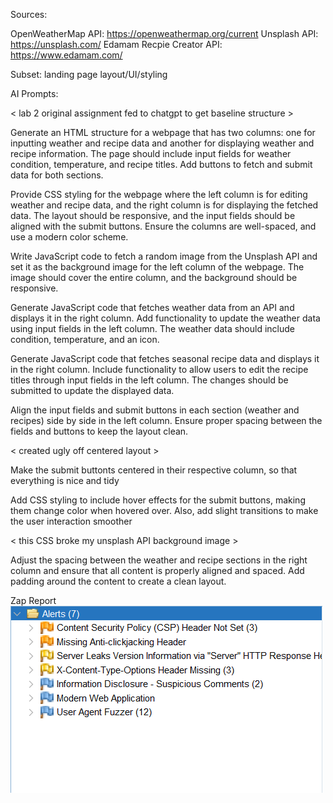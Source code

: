 

Sources:

OpenWeatherMap API: https://openweathermap.org/current
Unsplash API: https://unsplash.com/
Edamam Recpie Creator API: https://www.edamam.com/

Subset: landing page layout/UI/styling

AI Prompts:

< lab 2 original assignment fed to chatgpt to get baseline structure >

Generate an HTML structure for a webpage that has two columns: one for inputting weather and recipe data and another for displaying weather and recipe information. The page should include input fields for weather condition, temperature, and recipe titles. Add buttons to fetch and submit data for both sections.

Provide CSS styling for the webpage where the left column is for editing weather and recipe data, and the right column is for displaying the fetched data. The layout should be responsive, and the input fields should be aligned with the submit buttons. Ensure the columns are well-spaced, and use a modern color scheme.

Write JavaScript code to fetch a random image from the Unsplash API and set it as the background image for the left column of the webpage. The image should cover the entire column, and the background should be responsive.

Generate JavaScript code that fetches weather data from an API and displays it in the right column. Add functionality to update the weather data using input fields in the left column. The weather data should include condition, temperature, and an icon.

Generate JavaScript code that fetches seasonal recipe data and displays it in the right column. Include functionality to allow users to edit the recipe titles through input fields in the left column. The changes should be submitted to update the displayed data.

Align the input fields and submit buttons in each section (weather and recipes) side by side in the left column. Ensure proper spacing between the fields and buttons to keep the layout clean.

< created ugly off centered layout >

Make the submit buttonts centered in their respective column, so that everything is nice and tidy

Add CSS styling to include hover effects for the submit buttons, making them change color when hovered over. Also, add slight transitions to make the user interaction smoother

< this CSS broke my unsplash API background image >

Adjust the spacing between the weather and recipe sections in the right column and ensure that all content is properly aligned and spaced. Add padding around the content to create a clean layout.

Zap Report
![ZAP Report (no red flags) ](image.png)